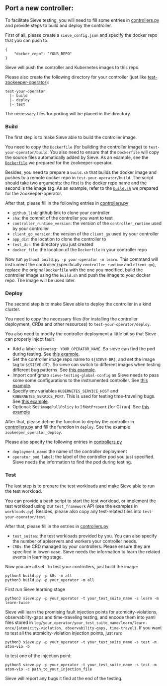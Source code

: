 ## Port a new controller:
To facilitate Sieve testing, you will need to fill some entries in [controllers.py](../controllers.py) and provide steps to build and deploy the controller.

First of all, please create a `sieve_config.json` and specify the docker repo that you can push to:
```
{
    "docker_repo": "YOUR_REPO"
}
```
Sieve will push the controller and Kubernetes images to this repo.

Please also create the following directory for your controller (just like [test-zookeeper-operator](../test-zookeeper-operator)):
```
test-your-operator
  |- build
  |- deploy
  |- test
```
The necessary files for porting will be placed in the directory.

### Build
The first step is to make Sieve able to build the controller image.

You need to copy the `Dockerfile` (for building the controller image) to `test-your-operator/build`. You also need to ensure that the `Dockerfile` will copy the source files automatically added by Sieve. As an example, see the [`Dockerfile`](../test-zookeeper-operator/build/Dockerfile#L17) we prepared for the zookeeper-operator.

Besides, you need to prepare a `build.sh` that builds the docker image and pushes to a remote docker repo in `test-your-operator/build`. The script should take two arguments: the first is the docker repo name and the second is the image tag.
As an example, refer to the [`build.sh`](../test-zookeeper-operator/build/build.sh) we prepared for the zookeeper-operator.

After that, please fill in the following entries in [controllers.py](../controllers.py)
- `github_link`: github link to clone your controller
- `sha`: the commit of the controller you want to test
- `controller_runtime_version`: the version of the `controller_runtime` used by your controller
- `client_go_version`: the version of the `client_go` used by your controller
- `app_dir`: the location to clone the controller to
- `test_dir`: the directory you just created
- `docker_file`: the location of the `Dockerfile` in your controller repo

Now run `python3 build.py -p your-operator -m learn`. This command will instrument the controller (specifically `controller_runtime` and `client_go`), replace the original `Dockerfile` with the one you modified, build the controller image using the `build.sh` and push the image to your docker repo. The image will be used later.


### Deploy
The second step is to make Sieve able to deploy the controller in a kind cluster.

You need to copy the necessary files (for installing the controller deployment, CRDs and other resources) to `test-your-operator/deploy`.

You also need to modify the controller deployment a little bit so that Sieve can properly inject fault
- Add a label: `sievetag: YOUR_OPERATOR_NAME`. So sieve can find the pod during testing. See [this example](../test-zookeeper-operator/deploy/default_ns/operator.yaml#L10).
- Set the controller image repo name to `${SIEVE-DR}`, and set the image tag to `${SIEVE-DT}`. So sieve can switch to different images when testing different bug patterns. See [this example](../test-zookeeper-operator/deploy/default_ns/operator.yaml#L21).
- Import configmap `sieve-testing-global-config` as Sieve needs to pass some some configurations to the instrumented controller. See [this example](../test-zookeeper-operator/deploy/default_ns/operator.yaml#L44).
- Specify env variables `KUBERNETES_SERVICE_HOST` and `KUBERNETES_SERVICE_PORT`. This is used for testing time-traveling bugs. See [this example](../test-zookeeper-operator/deploy/default_ns/operator.yaml#L39).
- Optional: Set `imagePullPolicy` to `IfNotPresent` (for CI run). See [this example](../test-zookeeper-operator/deploy/default_ns/operator.yaml#L27)

After that, please define the function to deploy the controller in [controllers.py](../controllers.py) and fill the function in `deploy`. See the example `zookeeper_operator_deploy`.

Please also specify the following entries in [controllers.py](../controllers.py)
- `deployment_name`: the name of the controller deployment
- `operator_pod_label`: the label of the controller pod you just specified. Sieve needs the information to find the pod during testing.

### Test
The last step is to prepare the test workloads and make Sieve able to run the test workload.

You can provide a bash script to start the test workload, or implement the test workload using our `test_framework` API (see the examples in `workloads.py`). Besides, please also copy any test-related files into `test-your-operator/test`.

After that, please fill in the entries in [controllers.py](../controllers.py)
- `test_suites`: the test workloads provided by you. You can also specify the number of apiservers and workers your controller needs.
- `CRDs`: the CRD managed by your controllers. Please ensure they are specified in lower-case. Sieve needs the information to learn the related events in learning stage.


Now you are all set.
To test your controllers, just build the image:
```
python3 build.py -p k8s -m all
python3 build.py -p your_operator -m all
```
First run Sieve learning stage
```
python3 sieve.py -p your_operator -t your_test_suite_name -s learn -m learn-twice
```
Sieve will learn the promising fault injection points for atomicity-violations, observability-gaps and time-traveling testing, and encode them into yaml files stored in `log/your_operator/your_test_suite_name/learn/learn-once/{atomicity-violation, observability-gaps, time-travel}`.
If you want to test all the atomicity-violation injection points, just run:
```
python3 sieve.py -p your_operator -t your_test_suite_name -s test -m atom-vio -b
```
to test one of the injection point:
```
python3 sieve.py -p your_operator -t your_test_suite_name -s test -m atom-vio -c path_to_your_injection_file
```
Sieve will report any bugs it find at the end of the testing.

